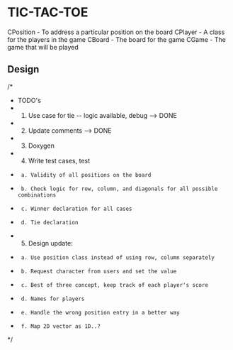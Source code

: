 # TIC-TAC-TOE #

CPosition - To address a particular position on the board
CPlayer - A class for the players in the game
CBoard - The board for the game
CGame - The game that will be played

## Design ##

/*
 * TODO's
 * 1. Use case for tie -- logic available, debug --> DONE
 * 2. Update comments --> DONE
 * 3. Doxygen
 * 4. Write test cases, test
 *      a. Validity of all positions on the board 
 *      b. Check logic for row, column, and diagonals for all possible combinations
 *      c. Winner declaration for all cases
 *      d. Tie declaration
 * 5. Design update: 
 *      a. Use position class instead of using row, column separately
 *      b. Request character from users and set the value
 *      c. Best of three concept, keep track of each player's score
 *      d. Names for players
 *      e. Handle the wrong position entry in a better way
 *      f. Map 2D vector as 1D..?
*/
